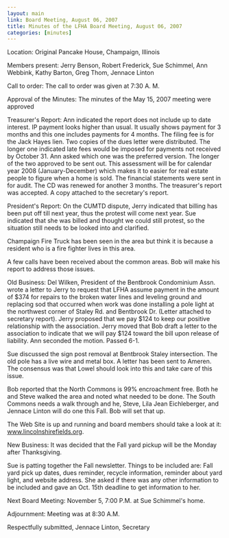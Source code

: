 ```yaml
---
layout: main
link: Board Meeting, August 06, 2007
title: Minutes of the LFHA Board Meeting, August 06, 2007 
categories: [minutes]
---
```


Location: Original Pancake House, Champaign, Illinois

Members present: Jerry Benson, Robert Frederick, Sue Schimmel, Ann
Webbink, Kathy Barton, Greg Thom, Jennace Linton

Call to order: The call to order was given at 7:30 A. M.

Approval of the Minutes: The minutes of the May 15, 2007 meeting
were approved

Treasurer's Report: 
  Ann indicated the report does not include up to date interest. IP
payment looks higher than usual. It usually shows payment for 3
months and this one includes payments for 4 months. The filing fee
is for the Jack Hayes lien. Two copies of the dues letter were
distributed. The longer one indicated late fees would be imposed for
payments not received by October 31. Ann asked which one was the
preferred version. The longer of the two approved to be sent out.
This assessment will be for calendar year 2008 (January-December)
which makes it to easier for real estate people to figure when a
home is sold. The financial statements were sent in for audit. The
CD was renewed for another 3 months. The treasurer's report was
accepted. A copy attached to the secretary's report.

President's Report: 
  On the CUMTD dispute, Jerry indicated that billing has been put
off till next year, thus the protest will come next year. Sue
indicated that she was billed and thought we could still protest, so
the situation still needs to be looked into and clarified.

  Champaign Fire Truck has been seen in the area but think it is
because a resident who is a fire fighter lives in this area.

  A few calls have been received about the common areas. Bob will
make his report to address those issues.

Old Business: 
  Del Wilken, President of the Bentbrook Condominium Assn. wrote a
letter to Jerry to request that LFHA assume payment in the amount of
$374 for repairs to the broken water lines and leveling ground and
replacing sod that occurred when work was done installing a pole
light at the northwest corner of Staley Rd. and Bentbrook Dr.
(Letter attached to secretary report). Jerry proposed that we pay
$124 to keep our positive relationship with the association. Jerry
moved that Bob draft a letter to the association to indicate that we
will pay $124 toward the bill upon release of liability. Ann
seconded the motion. Passed 6-1.

  Sue discussed the sign post removal at Bentbrook Staley
intersection. The old pole has a live wire and metal box. A letter
has been sent to Ameren. The consensus was that Lowel should look
into this and take care of this issue. 

  Bob reported that the North Commons is 99% encroachment free. Both
he and Steve walked the area and noted what needed to be done. The
South Commons needs a walk through and he, Steve, Lila Jean
Eichleberger, and Jennace Linton will do one this Fall.  Bob will
set that up.

  The Web Site is up and running and board members should take a
look at it:   www.lincolnshirefields.org.

New Business: 
  It was decided that the Fall yard pickup will be the Monday after
Thanksgiving. 

  Sue is patting together the Fall newsletter. Things to be included
are: Fall yard pick up dates, dues reminder, recycle information,
reminder about yard light, and website address. She asked if there
was any other information to be included and gave an Oct. 15th
deadline to get information to her.      
                                                                    
Next Board Meeting:    November 5, 7:00 P.M. at Sue Schimmel's home.

Adjournment: Meeting was at 8:30 A.M.

Respectfully submitted,
Jennace Linton, Secretary
